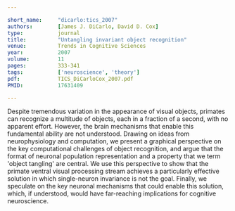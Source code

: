 ```yaml
---

short_name:     "dicarlo:tics_2007"
authors:        [James J. DiCarlo, David D. Cox]
type:           journal
title:          "Untangling invariant object recognition"
venue:          Trends in Cognitive Sciences
year:           2007
volume:         11
pages:          333-341
tags:           ['neuroscience', 'theory']
pdf:            TICS_DiCarloCox_2007.pdf
PMID:           17631409

---
```


Despite tremendous variation in the appearance of visual objects, primates can recognize a multitude of objects, each in a fraction of a second, with no apparent effort. However, the brain mechanisms that enable this fundamental ability are not understood. Drawing on ideas from neurophysiology and computation, we present a graphical perspective on the key computational challenges of object recognition, and argue that the format of neuronal population representation and a property that we term 'object tangling' are central. We use this perspective to show that the primate ventral visual processing stream achieves a particularly effective solution in which single-neuron invariance is not the goal. Finally, we speculate on the key neuronal mechanisms that could enable this solution, which, if understood, would have far-reaching implications for cognitive neuroscience.